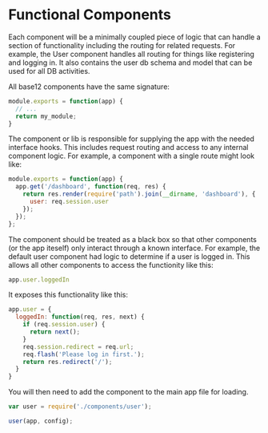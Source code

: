 # Functional Components

Each component will be a minimally coupled piece of logic that can handle a section of functionality including the routing for related requests. For example, the User component handles all routing for things like registering and logging in. It also contains the user db schema and model that can be used for all DB activities.

All base12 components have the same signature:

```javascript
module.exports = function(app) {
  // ...
  return my_module;
}
```

The component or lib is responsible for supplying the app with the needed interface hooks. This includes request routing and access to any internal component logic. For example, a component with a single route might look like:

```javascript
module.exports = function(app) {
  app.get('/dashboard', function(req, res) {
    return res.render(require('path').join(__dirname, 'dashboard'), {
      user: req.session.user
    });
  });
};
```

The component should be treated as a black box so that other components (or the app iteself) only interact through a known interface. For example, the default user component had logic to determine if a user is logged in. This allows all other components to access the functionity like this:

```javascript
app.user.loggedIn
```

It exposes this functionality like this:

```javascript
app.user = {
  loggedIn: function(req, res, next) {
    if (req.session.user) {
      return next();
    }
    req.session.redirect = req.url;
    req.flash('Please log in first.');
    return res.redirect('/');
  }
}
```

You will then need to add the component to the main app file for loading.
``` javascript
var user = require('./components/user');
```
``` javascript
user(app, config);
```
